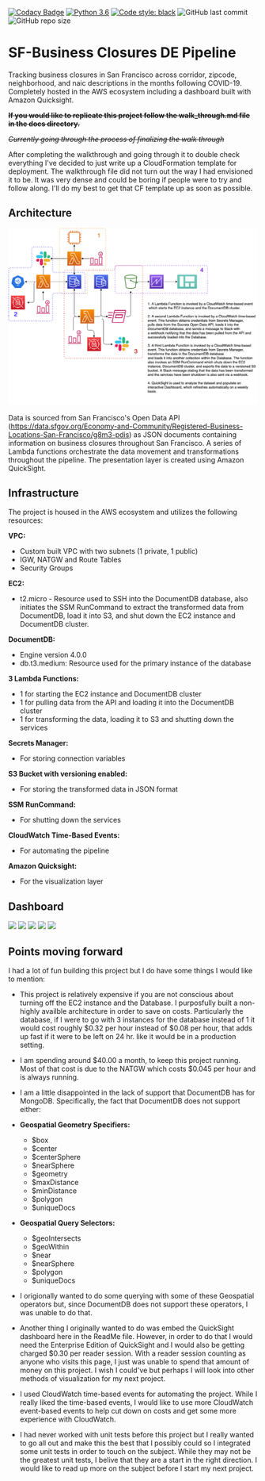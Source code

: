 [![Codacy Badge](https://api.codacy.com/project/badge/Grade/c26d843180fd4296a9f1be9764d81f9b)](https://app.codacy.com/gh/dylanzenner/business_closures_de_pipeline?utm_source=github.com&utm_medium=referral&utm_content=dylanzenner/business_closures_de_pipeline&utm_campaign=Badge_Grade)
[![Python 3.6](https://img.shields.io/badge/python-3.7-blue.svg)](https://www.python.org/downloads/release/python-360/)
[![Code style: black](https://img.shields.io/badge/code%20style-black-000000.svg)](https://github.com/psf/black)
![GitHub last commit](https://img.shields.io/github/last-commit/dylanzenner/business_closures_de_pipeline)
![GitHub repo size](https://img.shields.io/github/repo-size/dylanzenner/business_closures_de_pipeline)

# SF-Business Closures DE Pipeline

Tracking business closures in San Francisco across corridor, zipcode, neighborhood, and naic descriptions in the months following COVID-19. Completely hosted in the AWS ecosystem including a dashboard built with Amazon Quicksight.

~~**If you would like to replicate this project follow the walk_through.md file in the docs directory.**~~

~~*Currently going through the process of finalizing the walk through*~~

After completing the walkthrough and going through it to double check everything I've decided to just write up a CloudFormation template for deployment. The walkthrough file did not turn out the way I had envisioned it to be. It was very dense and could be boring if people were to try and follow along. I'll do my best to get that CF template up as soon as possible.

## Architecture
![](architecture/Final_DE_Project_Architecture_Diagram.png)

Data is sourced from San Francisco's Open Data API (https://data.sfgov.org/Economy-and-Community/Registered-Business-Locations-San-Francisco/g8m3-pdis) as JSON documents containing information on business closures throughout San Francisco. A series of Lambda functions orchestrate the data movement and transformations throughout the pipeline. The presentation layer is created using Amazon QuickSight.

## Infrastructure
The project is housed in the AWS ecosystem and utilizes the following resources:

**VPC:**
-   Custom built VPC with two subnets (1 private, 1 public)
-   IGW, NATGW and Route Tables
-   Security Groups

**EC2:**

-   t2.micro - Resource used to SSH into the DocumentDB database, also initiates the SSM RunCommand to extract the transformed data from DocumentDB, load it into S3, and shut down the EC2 instance and DocumentDB cluster.

**DocumentDB:**

-   Engine version 4.0.0
- db.t3.medium: Resource used for the primary instance of the database

**3 Lambda Functions:**
-   1 for starting the EC2 instance and DocumentDB cluster
-   1 for pulling data from the API and loading it into the DocumentDB cluster
-   1 for transforming the data, loading it to S3 and shutting down the services

**Secrets Manager:**
-   For storing connection variables

**S3 Bucket with versioning enabled:**
-   For storing the transformed data in JSON format

**SSM RunCommand:**
-   For shutting down the services

**CloudWatch Time-Based Events:**
-   For automating the pipeline

**Amazon Quicksight:**
-   For the visualization layer

## Dashboard
![](dashboard_images/DashBoard1.png)
![](dashboard_images/DashBoard2.png)
![](dashboard_images/DashBoard3.png)
![](dashboard_images/DashBoard4.png)
![](dashboard_images/DashBoard5.png)

## Points moving forward

I had a lot of fun building this project but I do have some things I would like to mention:

-   This project is relatively expensive if you are not conscious about turning off the EC2 instance and the Database. I purposfully built a non-highly availble architecture in order to save on costs. Particularly the database, if I were to go with 3 instances for the database instead of 1 it would cost roughly $0.32 per hour instead of $0.08 per hour, that adds up fast if it were to be left on 24 hr. like it would be in a production setting.

-   I am spending around $40.00 a month, to keep this project running. Most of that cost is due to the NATGW which costs $0.045 per hour and is always running.

-   I am a little disappointed in the lack of support that DocumentDB has for MongoDB. Specifically, the fact that DocumentDB does not support either:
  
-   **Geospatial Geometry Specifiers:** 
    -   $box
    -   $center
    -   $centerSphere
    -   $nearSphere
    -   $geometry
    -   $maxDistance
    -   $minDistance
    -   $polygon
    -   $uniqueDocs

-   **Geospatial Query Selectors:** 
    -   $geoIntersects
    -   $geoWithin
    -   $near
    -   $nearSphere
    -   $polygon
    -   $uniqueDocs

-   I origionally wanted to do some querying with some of these Geospatial operators but, since DocumentDB does not support these operators, I was unable to do that.

-   Another thing I originally wanted to do was embed the QuickSight dashboard here in the ReadMe file. However, in order to do that I would need the Enterprise Edition of QuickSight and I would also be getting charged $0.30 per reader session. With a reader session counting as anyone who visits this page, I just was unable to spend that amount of money on this project. I wish I could've but perhaps I will look into other methods of visualization for my next project.

-   I used CloudWatch time-based events for automating the project. While I really liked the time-based events, I would like to use more CloudWatch event-based events to help cut down on costs and get some more experience with CloudWatch.

-   I had never worked with unit tests before this project but I really wanted to go all out and make this the best that I possibly could so I integrated some unit tests in order to touch on the subject. While they may not be the greatest unit tests, I belive that they are a start in the right direction. I would like to read up more on the subject before I start my next project. 
